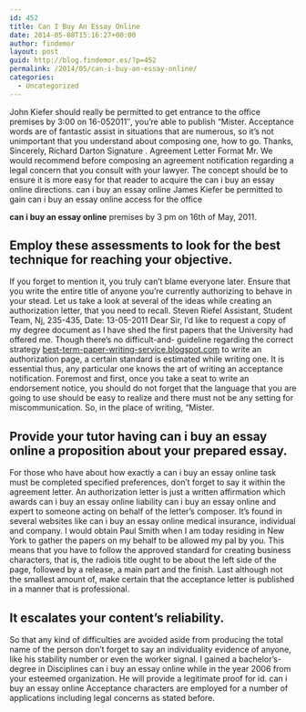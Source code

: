 ```yaml
---
id: 452
title: Can I Buy An Essay Online
date: 2014-05-08T15:16:27+00:00
author: findemor
layout: post
guid: http://blog.findemor.es/?p=452
permalink: /2014/05/can-i-buy-an-essay-online/
categories:
  - Uncategorized
---
```

John Kiefer should really be permitted to get entrance to the office premises by 3:00 on 16-052011&#8243;, you&#8217;re able to publish &#8220;Mister. Acceptance words are of fantastic assist in situations that are numerous, so it&#8217;s not unimportant that you understand about composing one, how to go. Thanks, Sincerely, Richard Darton Signature . Agreement Letter Format Mr. We would recommend before composing an agreement notification regarding a legal concern that you consult with your lawyer. The concept should be to ensure it is more easy for that reader to acquire the can i buy an essay online directions.<!--more--> can i buy an essay online James Kiefer be permitted to gain can i buy an essay online access for the office 

**can i buy an essay online** premises by 3 pm on 16th of May, 2011.

## Employ these assessments to look for the best technique for reaching your objective.

If you forget to mention it, you truly can&#8217;t blame everyone later. Ensure that you write the entire title of anyone you&#8217;re currently authorizing to behave in your stead. Let us take a look at several of the ideas while creating an authorization letter, that you need to recall. Steven Riefel Assistant, Student Team, Nj, 235-435, Date: 13-05-2011 Dear Sir, I&#8217;d like to request a copy of my degree document as I have shed the first papers that the University had offered me. Though there&#8217;s no difficult-and- guideline regarding the correct strategy [best-term-paper-writing-service.blogspot.com](http://best-term-paper-writing-service.blogspot.com/) to write an authorization page, a certain standard is estimated while writing one. It is essential thus, any particular one knows the art of writing an acceptance notification. Foremost and first, once you take a seat to write an endorsement notice, you should do not forget that the language that you are going to use should be easy to realize and there must not be any setting for miscommunication. So, in the place of writing, &#8220;Mister.

## Provide your tutor having can i buy an essay online a proposition about your prepared essay.

For those who have about how exactly a can i buy an essay online task must be completed specified preferences, don&#8217;t forget to say it within the agreement letter. An authorization letter is just a written affirmation which awards can i buy an essay online liability can i buy an essay online and expert to someone acting on behalf of the letter&#8217;s composer. It&#8217;s found in several websites like can i buy an essay online medical insurance, individual and company. I would obtain Paul Smith when I am today residing in New York to gather the papers on my behalf to be allowed my pal by you. This means that you have to follow the approved standard for creating business characters, that is, the radiois title ought to be about the left side of the page, followed by a release, a main part and the finish. Last although not the smallest amount of, make certain that the acceptance letter is published in a manner that is professional.

## It escalates your content&#8217;s reliability.

So that any kind of difficulties are avoided aside from producing the total name of the person don&#8217;t forget to say an individuality evidence of anyone, like his stability number or even the worker signal. I gained a bachelor&#8217;s-degree in Disciplines can i buy an essay online while in the year 2006 from your esteemed organization. He will provide a legitimate proof for id. can i buy an essay online Acceptance characters are employed for a number of applications including legal concerns as stated before.